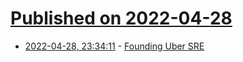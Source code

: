 # [Published on 2022-04-28](index.md)

* [2022-04-28, 23:34:11](https://news.ycombinator.com/item?id=31199551) - [Founding Uber SRE](https://lethain.com/founding-uber-sre/)
